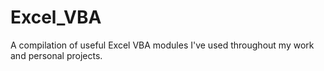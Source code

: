 # Excel_VBA
A compilation of useful Excel VBA modules I've used throughout my work and personal projects.
